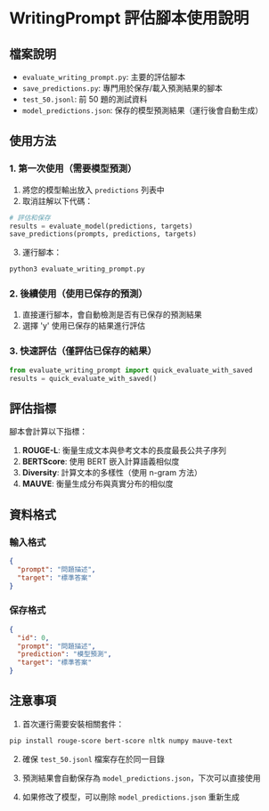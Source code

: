 # WritingPrompt 評估腳本使用說明

## 檔案說明

- `evaluate_writing_prompt.py`: 主要的評估腳本
- `save_predictions.py`: 專門用於保存/載入預測結果的腳本
- `test_50.jsonl`: 前 50 題的測試資料
- `model_predictions.json`: 保存的模型預測結果（運行後會自動生成）

## 使用方法

### 1. 第一次使用（需要模型預測）

1. 將您的模型輸出放入 `predictions` 列表中
2. 取消註解以下代碼：
```python
# 評估和保存
results = evaluate_model(predictions, targets)
save_predictions(prompts, predictions, targets)
```

3. 運行腳本：
```bash
python3 evaluate_writing_prompt.py
```

### 2. 後續使用（使用已保存的預測）

1. 直接運行腳本，會自動檢測是否有已保存的預測結果
2. 選擇 'y' 使用已保存的結果進行評估

### 3. 快速評估（僅評估已保存的結果）

```python
from evaluate_writing_prompt import quick_evaluate_with_saved
results = quick_evaluate_with_saved()
```

## 評估指標

腳本會計算以下指標：

1. **ROUGE-L**: 衡量生成文本與參考文本的長度最長公共子序列
2. **BERTScore**: 使用 BERT 嵌入計算語義相似度
3. **Diversity**: 計算文本的多樣性（使用 n-gram 方法）
4. **MAUVE**: 衡量生成分布與真實分布的相似度

## 資料格式

### 輸入格式
```json
{
  "prompt": "問題描述",
  "target": "標準答案"
}
```

### 保存格式
```json
{
  "id": 0,
  "prompt": "問題描述",
  "prediction": "模型預測",
  "target": "標準答案"
}
```

## 注意事項

1. 首次運行需要安裝相關套件：
```bash
pip install rouge-score bert-score nltk numpy mauve-text
```

2. 確保 `test_50.jsonl` 檔案存在於同一目錄

3. 預測結果會自動保存為 `model_predictions.json`，下次可以直接使用

4. 如果修改了模型，可以刪除 `model_predictions.json` 重新生成 
